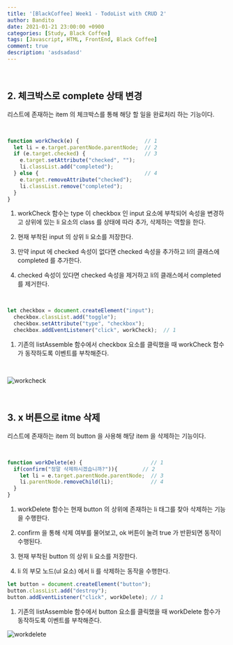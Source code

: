```yaml
---
title: '[BlackCoffee] Week1 - TodoList with CRUD 2'
author: Bandito
date: 2021-01-21 23:00:00 +0900
categories: [Study, Black Coffee]
tags: [Javascript, HTML, FrontEnd, Black Coffee]
comment: true
description: 'asdsadasd'
---
```


<br/>

## 2. 체크박스로 complete 상태 변경  

<script src="https://gist.github.com/Suppplier/e3587d0f57ced32655748bf271fb3f4a.js"></script>

리스트에 존재하는 item 의 체크박스를 통해 해당 할 일을 완료처리 하는 기능이다.

<br/>

```javascript
function workCheck(e) {                     // 1 
  let li = e.target.parentNode.parentNode;  // 2
  if (e.target.checked) {                   // 3
    e.target.setAttribute("checked", "");
    li.classList.add("completed");  
  } else {                                  // 4
    e.target.removeAttribute("checked");
    li.classList.remove("completed");
  }
}
```

1. workCheck 함수는 type 이 checkbox 인 input 요소에 부착되어 속성을 변경하고 상위에 있는 li 요소의 class 를 상태에 따라 추가, 삭제하는 역할을 한다.

2. 현재 부착된 input 의 상위 li 요소를 저장한다.

3. 만약 input 에 checked 속성이 없다면 checked 속성을 추가하고 li의 클래스에 completed 를 추가한다.

4. checked 속성이 있다면 checked 속성을 제거하고 li의 클래스에서 completed 를 제거한다.

<br/>

```javascript
let checkbox = document.createElement("input");
  checkbox.classList.add("toggle");
  checkbox.setAttribute("type", "checkbox");
  checkbox.addEventListener("click", workCheck);  // 1
```

1. 기존의 listAssemble 함수에서 checkbox 요소를 클릭했을 때 workCheck 함수가 동작하도록 이벤트를 부착해준다. 

<br/>

![workcheck](https://drive.google.com/uc?export=view&id=1w9_ixLFOeQyJpdLkSaR-D76nxAuHQ3gC)


<br/>

## 3. x 버튼으로 itme 삭제   

<script src="https://gist.github.com/Suppplier/9cb8c981bb318147e3a7cada5816ab90.js"></script>

리스트에 존재하는 item 의 button 을 사용해 해당 item 을 삭제하는 기능이다.

<br/>

```javascript
function workDelete(e) {                      // 1
  if(confirm("정말 삭제하시겠습니까?")){        // 2
    let li = e.target.parentNode.parentNode;  // 3
    li.parentNode.removeChild(li);            // 4
  }
}
```

1. workDelete 함수는 현재 button 의 상위에 존재하는 li 태그를 찾아 삭제하는 기능을 수행한다.

2. confirm 을 통해 삭제 여부를 물어보고, ok 버튼이 눌려 true 가 반환되면 동작이 수행된다.

3. 현재 부착된 button 의 상위 li 요소를 저장한다.

4. li 의 부모 노드(ul 요소) 에서 li 를 삭제하는 동작을 수행한다.


```javascript
let button = document.createElement("button");
button.classList.add("destroy");
button.addEventListener("click", workDelete); // 1
```

1. 기존의 listAssemble 함수에서 button 요소를 클릭했을 때 workDelete 함수가 동작하도록 이벤트를 부착해준다. 

![workdelete](https://drive.google.com/uc?export=view&id=1z1stjgakZPuQgKDsmMkNcu1BScADwRwH)